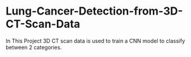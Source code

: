 # Lung-Cancer-Detection-from-3D-CT-Scan-Data
In This Project 3D CT scan data is used to train a CNN model to classify between 2 categories.
